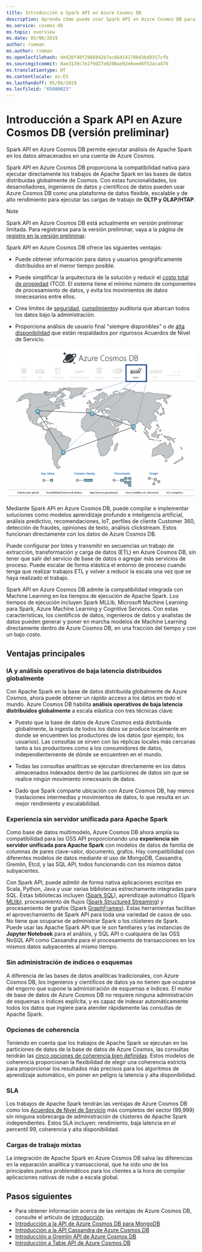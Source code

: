 ```yaml
---
title: Introducción a Spark API en Azure Cosmos DB
description: Aprenda cómo puede usar Spark API en Azure Cosmos DB para ejecutar análisis operativos e IA
ms.service: cosmos-db
ms.topic: overview
ms.date: 05/06/2019
author: rimman
ms.author: rimman
ms.openlocfilehash: de920f40f2968942b7ac66414170b43bd9317cfb
ms.sourcegitcommit: 0ae3139c7e2f9d27e8200ae02e6eed6f52aca476
ms.translationtype: HT
ms.contentlocale: es-ES
ms.lasthandoff: 05/06/2019
ms.locfileid: "65080023"
---
```

# <a name="introduction-to-the-azure-cosmos-db-spark-api-preview"></a>Introducción a Spark API en Azure Cosmos DB (versión preliminar) 

Spark API en Azure Cosmos DB permite ejecutar análisis de Apache Spark en los datos almacenados en una cuenta de Azure Cosmos.

Spark API en Azure Cosmos DB proporciona la compatibilidad nativa para ejecutar directamente los trabajos de Apache Spark en las bases de datos distribuidas globalmente de Cosmos. Con estas funcionalidades, los desarrolladores, ingenieros de datos y científicos de datos pueden usar Azure Cosmos DB como una plataforma de datos flexible, escalable y de alto rendimiento para ejecutar las cargas de trabajo de **OLTP y OLAP/HTAP**. 

> [!NOTE]
> Spark API en Azure Cosmos DB está actualmente en versión preliminar limitada. Para registrarse para la versión preliminar, vaya a la página de [registro en la versión preliminar](https://aka.ms/cosmos-spark-preview). 

Spark API en Azure Cosmos DB ofrece las siguientes ventajas:

* Puede obtener información para datos y usuarios geográficamente distribuidos en el menor tiempo posible.

* Puede simplificar la arquitectura de la solución y reducir el [costo total de propiedad](total-cost-ownership.md) (TCO). El sistema tiene el mínimo número de componentes de procesamiento de datos, y evita los movimientos de datos innecesarios entre ellos.

* Crea límites de [seguridad](secure-access-to-data.md), [cumplimiento](compliance.md)y auditoría que abarcan todos los datos bajo la administración.

* Proporciona análisis de usuario final "siempre disponibles" o de [alta disponibilidad](high-availability.md) que están respaldados por rigurosos Acuerdos de Nivel de Servicio.

![Visualización de Spark API en Azure Cosmos DB](./media/spark-api-introduction/spark-api-visualization.png)
 
Mediante Spark API en Azure Cosmos DB, puede compilar e implementar soluciones como modelos aprendizaje profundo e inteligencia artificial, análisis predictivo, recomendaciones, IoT, perfiles de cliente Customer 360, detección de fraudes, opiniones de texto, análisis clickstream. Estos funcionan directamente con los datos de Azure Cosmos DB.

Puede configurar por lotes y transmitir en secuencias un trabajo de extracción, transformación y carga de datos (ETL) en Azure Cosmos DB, sin tener que salir del servicio de base de datos o agregar más servicios de proceso. Puede escalar de forma elástica el entorno de proceso cuando tenga que realizar trabajos ETL y volver a reducir la escala una vez que se haya realizado el trabajo.

Spark API en Azure Cosmos DB admite la compatibilidad integrada con Machine Learning en los tiempos de ejecución de Apache Spark. Los tiempos de ejecución incluyen Spark MLLib, Microsoft Machine Learning para Spark, Azure Machine Learning y Cognitive Services. Con estas características, los científicos de datos, ingenieros de datos y analistas de datos pueden generar y poner en marcha modelos de Machine Learning directamente dentro de Azure Cosmos DB, en una fracción del tiempo y con un bajo costo.


## <a name="key-benefits"></a>Ventajas principales

### <a name="globally-distributed-low-latency-operational-analytics-and-ai"></a>IA y análisis operativos de baja latencia distribuidos globalmente

Con Apache Spark en la base de datos distribuida globalmente de Azure Cosmos, ahora puede obtener un rápido acceso a los datos en todo el mundo. Azure Cosmos DB habilita **análisis operativos de baja latencia distribuidos globalmente** a escala elástica con tres técnicas clave:

* Puesto que la base de datos de Azure Cosmos está distribuida globalmente, la ingesta de todos los datos se produce localmente en donde se encuentren los productores de los datos (por ejemplo, los usuarios). Las consultas se sirven con las réplicas locales más cercanas tanto a los productores como a los consumidores de datos, independientemente de dónde se encuentren en el mundo. 

* Todas las consultas analíticas se ejecutan directamente en los datos almacenados indexados dentro de las particiones de datos sin que se realice ningún movimiento innecesario de datos. 

* Dado que Spark comparte ubicación con Azure Cosmos DB, hay menos traslaciones intermedias y movimientos de datos, lo que resulta en un mejor rendimiento y escalabilidad.

### <a name="unified-serverless-experience-for-apache-spark"></a>Experiencia sin servidor unificada para Apache Spark

Como base de datos multimodelo, Azure Cosmos DB ahora amplía su compatibilidad para las OSS API proporcionando una **experiencia sin servidor unificada para Apache Spark** con modelos de datos de familia de columnas de pares clave-valor, documento, grafos. Hay compatibilidad con diferentes modelos de datos mediante el uso de MongoDB, Cassandra, Gremlin, Etcd, y las SQL API, todos funcionando con los mismos datos subyacentes. 

Con Spark API, puede admitir de forma nativa aplicaciones escritas en Scala, Python, Java y usar varias bibliotecas estrechamente integradas para SQL. Estas bibliotecas incluyen ([Spark SQL](https://spark.apache.org/sql/)), aprendizaje automático (Spark [MLlib](https://spark.apache.org/mllib/)), procesamiento de flujos ([Spark Structured Streaming](https://spark.apache.org/streaming/)) y procesamiento de grafos (Spark [GraphFrames]( https://docs.databricks.com/spark/latest/graph-analysis/graphframes/user-guide-python.html)). Estas herramientas facilitan el aprovechamiento de Spark API para toda una variedad de casos de uso. No tiene que ocuparse de administrar Spark o los clústeres de Spark. Puede usar las Apache Spark API que le son familiares y las instancias de **Jupyter Notebook** para el análisis, y SQL API o cualquiera de las OSS NoSQL API como Cassandra para el procesamiento de transacciones en los mismos datos subyacentes al mismo tiempo.

### <a name="no-schema-or-index-management"></a>Sin administración de índices o esquemas

A diferencia de las bases de datos analíticas tradicionales, con Azure Cosmos DB, los ingenieros y científicos de datos ya no tienen que ocuparse del engorro que supone la administración de esquemas e índices. El motor de base de datos de Azure Cosmos DB no requiere ninguna administración de esquemas o índices explícita, y es capaz de indexar automáticamente todos los datos que ingiere para atender rápidamente las consultas de Apache Spark. 

### <a name="consistency-choices"></a>Opciones de coherencia

Teniendo en cuenta que los trabajos de Apache Spark se ejecutan en las particiones de datos de la base de datos de Azure Cosmos, las consultas tendrán las [cinco opciones de coherencia bien definidas](consistency-levels.md). Estos modelos de coherencia proporcionan la flexibilidad de elegir una coherencia estricta para proporcionar los resultados más precisos para los algoritmos de aprendizaje automático, sin poner en peligro la latencia y alta disponibilidad. 

### <a name="slas"></a>SLA

Los trabajos de Apache Spark tendrán las ventajas de Azure Cosmos DB como los [Acuerdos de Nivel de Servicio](https://azure.microsoft.com/support/legal/sla/documentdb/v1_1/) más completos del sector (99,999) sin ninguna sobrecarga de administración de clústeres de Apache Spark independientes. Estos SLA incluyen: rendimiento, baja latencia en el percentil 99, coherencia y alta disponibilidad. 

### <a name="mixed-workloads"></a>Cargas de trabajo mixtas

La integración de Apache Spark en Azure Cosmos DB salva las diferencias en la separación analítica y transaccional, que ha sido uno de los principales puntos problemáticos para los clientes a la hora de compilar aplicaciones nativas de nube a escala global. 

## <a name="next-steps"></a>Pasos siguientes

* Para obtener información acerca de las ventajas de Azure Cosmos DB, consulte el artículo de [introducción](introduction.md).
* [Introducción a la API de Azure Cosmos DB para MongoDB](mongodb-introduction.md)
* [Introducción a la API Cassandra de Azure Cosmos DB](cassandra-introduction.md)
* [Introducción a Gremlin API de Azure Cosmos DB](graph-introduction.md)
* [Introducción a Table API de Azure Cosmos DB](table-introduction.md)





